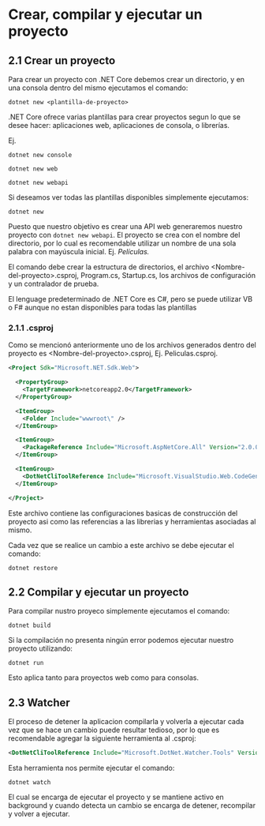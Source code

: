 # Crear, compilar y ejecutar un proyecto

## 2.1 Crear un proyecto

Para crear un proyecto con .NET Core debemos crear un directorio, y en una consola dentro del mismo ejecutamos el comando:

```
dotnet new <plantilla-de-proyecto>
```

.NET Core ofrece varias plantillas para crear proyectos segun lo que se desee hacer: aplicaciones web, aplicaciones de consola, o librerías.

Ej.

```
dotnet new console
```

```
dotnet new web
```

```
dotnet new webapi
```

Si deseamos ver todas las plantillas disponibles simplemente ejecutamos:

```
dotnet new
```

Puesto que nuestro objetivo es crear una API web generaremos nuestro proyecto con `dotnet new webapi`.  El proyecto se crea con el nombre del directorio, por lo cual es recomendable utilizar un nombre de una sola palabra con mayúscula inicial. Ej. _Películas._

El comando debe crear la estructura de directorios, el archivo &lt;Nombre-del-proyecto&gt;.csproj, Program.cs, Startup.cs, los archivos de configuración y un contralador de prueba.

El lenguage predeterminado de .NET Core es C\#, pero se puede utilizar VB o F\# aunque no estan disponibles para todas las plantillas

### 2.1.1 .csproj

Como se mencionó anteriormente uno de los archivos generados dentro del proyecto es &lt;Nombre-del-proyecto&gt;.csproj, Ej. Peliculas.csproj.

```xml
<Project Sdk="Microsoft.NET.Sdk.Web">

  <PropertyGroup>
    <TargetFramework>netcoreapp2.0</TargetFramework>
  </PropertyGroup>

  <ItemGroup>
    <Folder Include="wwwroot\" />
  </ItemGroup>

  <ItemGroup>
    <PackageReference Include="Microsoft.AspNetCore.All" Version="2.0.0" />
  </ItemGroup>

  <ItemGroup>
    <DotNetCliToolReference Include="Microsoft.VisualStudio.Web.CodeGeneration.Tools" Version="2.0.0" />
  </ItemGroup>

</Project>
```

Este archivo contiene las configuraciones basicas de construcción del proyecto asi como las referencias a las librerias y herramientas asociadas al mismo.

Cada vez que se realice un cambio a este archivo se debe ejecutar el comando:

```
dotnet restore
```

## 2.2 Compilar y ejecutar un proyecto

Para compilar nustro proyeco simplemente ejecutamos el comando:

```
dotnet build
```

Si la compilación no presenta ningún error podemos ejecutar nuestro proyecto utilizando:

```
dotnet run
```

Esto aplica tanto para proyectos web como para consolas.

## 2.3 Watcher

El proceso de detener la aplicacion compilarla y volverla a ejecutar cada vez que se hace un cambio puede resultar tedioso, por lo que es recomendable agregar la siguiente herramienta al .csproj:

```xml
<DotNetCliToolReference Include="Microsoft.DotNet.Watcher.Tools" Version="2.0.0" />
```

Esta herramienta nos permite ejecutar el comando:

```
dotnet watch
```

El cual se encarga de ejecutar el proyecto y se mantiene activo en background y cuando detecta un cambio se encarga de detener, recompilar y volver a ejecutar.

